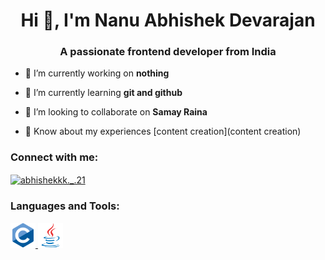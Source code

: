 <h1 align="center">Hi 👋, I'm Nanu Abhishek Devarajan</h1>
<h3 align="center">A passionate frontend developer from India</h3>

- 🔭 I’m currently working on **nothing**

- 🌱 I’m currently learning **git and github**

- 👯 I’m looking to collaborate on **Samay Raina**

- 📄 Know about my experiences [content creation](content creation)

<h3 align="left">Connect with me:</h3>
<p align="left">
<a href="https://instagram.com/abhishekkk._.21" target="blank"><img align="center" src="https://raw.githubusercontent.com/rahuldkjain/github-profile-readme-generator/master/src/images/icons/Social/instagram.svg" alt="abhishekkk._.21" height="30" width="40" /></a>
</p>

<h3 align="left">Languages and Tools:</h3>
<p align="left"> <a href="https://www.cprogramming.com/" target="_blank" rel="noreferrer"> <img src="https://raw.githubusercontent.com/devicons/devicon/master/icons/c/c-original.svg" alt="c" width="40" height="40"/> </a> <a href="https://www.java.com" target="_blank" rel="noreferrer"> <img src="https://raw.githubusercontent.com/devicons/devicon/master/icons/java/java-original.svg" alt="java" width="40" height="40"/> </a> </p>
